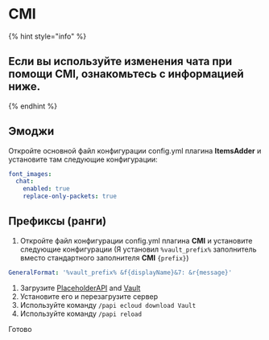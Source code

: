 # CMI

{% hint style="info" %}
## Если вы используйте изменения чата при помощи CMI, ознакомьтесь с информацией ниже.
{% endhint %}

## Эмоджи

Откройте основной файл конфигурации config.yml плагина **ItemsAdder** и установите там следующие конфигурации:

```yaml
font_images:
  chat:
    enabled: true
    replace-only-packets: true
```

## Префиксы \(ранги\)

1. Откройте файл конфигурации config.yml плагина **CMI** и установите следующие конфигурации \(Я установил `%vault_prefix%` заполнитель вместо стандартного заполнителя **CMI** `{prefix}`\)

```yaml
GeneralFormat: '%vault_prefix% &f{displayName}&7: &r{message}'
```

1. Загрузите [PlaceholderAPI](https://www.spigotmc.org/resources/placeholderapi.6245/) and [Vault](https://github.com/MilkBowl/Vault/releases/latest)  
2. Установите его и перезагрузите сервер  
3. Используйте команду  `/papi ecloud download Vault`  
4. Используйте команду `/papi reload`

Готово

